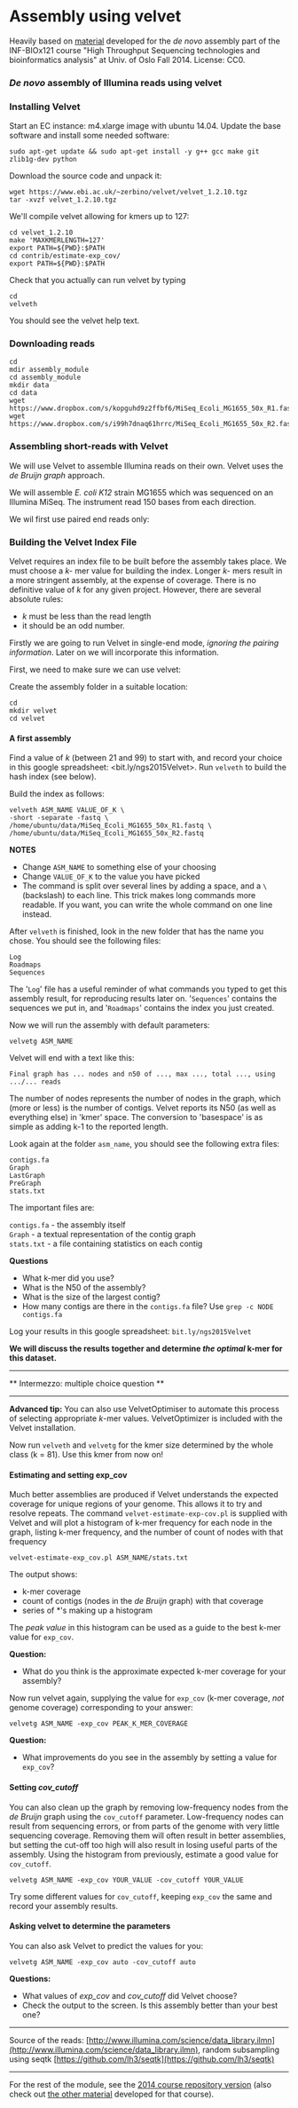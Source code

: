 # Assembly using velvet

Heavily based on [material](https://github.com/lexnederbragt/INF-BIOx121_fall2014_de_novo_assembly) developed for the *de novo* assembly part of the INF-BIOx121 course "High Throughput Sequencing technologies and bioinformatics analysis" at Univ. of Oslo Fall 2014. License: CC0.


### *De novo* assembly of Illumina reads using velvet

### Installing Velvet

Start an EC instance: m4.xlarge image with ubuntu 14.04. Update the base software and install some needed software:

```
sudo apt-get update && sudo apt-get install -y g++ gcc make git zlib1g-dev python
```

Download the source code and unpack it:

```
wget https://www.ebi.ac.uk/~zerbino/velvet/velvet_1.2.10.tgz
tar -xvzf velvet_1.2.10.tgz
```

We'll compile velvet allowing for kmers up to 127:

```
cd velvet_1.2.10
make 'MAXKMERLENGTH=127'
export PATH=${PWD}:$PATH
cd contrib/estimate-exp_cov/
export PATH=${PWD}:$PATH
```
Check that you actually can run velvet by typing

```
cd
velveth
```

You should see the velvet help text.

### Downloading reads

```
cd
mdir assembly_module
cd assembly_module
mkdir data
cd data
wget https://www.dropbox.com/s/kopguhd9z2ffbf6/MiSeq_Ecoli_MG1655_50x_R1.fastq
wget https://www.dropbox.com/s/i99h7dnaq61hrrc/MiSeq_Ecoli_MG1655_50x_R2.fastq
```


### Assembling short-reads with Velvet

We will use Velvet to assemble Illumina reads on their own. Velvet uses the *de Bruijn graph* approach. 

We will assemble *E. coli K12* strain MG1655 which was sequenced on an Illumina MiSeq. The instrument read 150 bases from each direction.

We wil first use paired end reads only: 

### Building the Velvet Index File

Velvet requires an index file to be built before the assembly takes place. We must choose a *k-* mer value for building the index. Longer *k-* mers result in a more stringent assembly, at the expense of coverage. There is no definitive value of *k* for any given project. However, there are several absolute rules:

* *k* must be less than the read length
* it should be an odd number. 

Firstly we are going to run Velvet in single-end mode, *ignoring the pairing information*. Later on we will incorporate this information.

First, we need to make sure we can use velvet:

Create the assembly folder in a suitable location:

```
cd 
mkdir velvet
cd velvet
```

#### A first assembly

Find a value of *k* (between 21 and 99) to start with, and record your choice in this google spreadsheet: <bit.ly/ngs2015Velvet>. Run `velveth` to build the hash index (see below).

Build the index as follows:

```
velveth ASM_NAME VALUE_OF_K \  
-short -separate -fastq \  
/home/ubuntu/data/MiSeq_Ecoli_MG1655_50x_R1.fastq \  
/home/ubuntu/data/MiSeq_Ecoli_MG1655_50x_R2.fastq  
```
**NOTES** 

* Change `ASM_NAME` to something else of your choosing
* Change `VALUE_OF_K` to the value you have picked
* The command is split over several lines by adding a space, and a `\` (backslash) to each line. This trick makes long commands more readable. If you want, you can write the whole command on one line instead.

After `velveth` is finished, look in the new folder that has the name you chose. You should see the following files:

```
Log
Roadmaps
Sequences
```


The '`Log`' file has a useful reminder of what commands you typed to get this assembly result, for reproducing results later on. '`Sequences`' contains the sequences we put in, and '`Roadmaps`' contains the index you just created.

Now we will run the assembly with default parameters:

```
velvetg ASM_NAME
```

Velvet will end with a text like this:

`Final graph has ... nodes and n50 of ..., max ..., total ..., using .../... reads`

The number of nodes represents the number of nodes in the graph, which (more or less) is the number of contigs. Velvet reports its N50 (as well as everything else) in 'kmer' space. The conversion to 'basespace' is as simple as adding k-1 to the reported length.

Look again at the folder `asm_name`, you should see the following extra files:

`contigs.fa`  
`Graph`  
`LastGraph`  
`PreGraph`  
`stats.txt`

The important files are:

`contigs.fa` - the assembly itself  
`Graph` - a textual representation of the contig graph  
`stats.txt` - a file containing statistics on each contig

**Questions**

* What k-mer did you use?
* What is the N50 of the assembly?
* What is the size of the largest contig?
* How many contigs are there in the `contigs.fa` file? Use `grep -c NODE contigs.fa`


Log your results in this google spreadsheet: `bit.ly/ngs2015Velvet`


**We will discuss the results together and determine *the optimal* k-mer for this dataset.**

*********************************************
**   Intermezzo: multiple choice question  **  
*********************************************

**Advanced tip:** You can also use VelvetOptimiser to automate this process of selecting appropriate *k*-mer values. VelvetOptimizer is included with the Velvet installation.

Now run `velveth` and `velvetg` for the kmer size determined by the whole class (k = 81). Use this kmer from now on!

#### Estimating and setting exp_cov

Much better assemblies are produced if Velvet understands the expected coverage for unique regions of your genome. This allows it to try and resolve repeats. The command `velvet-estimate-exp-cov.pl` is supplied with Velvet and will plot a histogram of k-mer frequency for each node in the graph, listing k-mer frequency, and the number of count of nodes with that frequency

`velvet-estimate-exp_cov.pl ASM_NAME/stats.txt`

The output shows:

* k-mer coverage
* count of contigs (nodes in the *de Bruijn* graph) with that coverage
* series of *'s making up a histogram 

The *peak value* in this histogram can be used as a guide to the best k-mer value for `exp_cov`.

**Question:**

* What do you think is the approximate expected k-mer coverage for your assembly?

Now run velvet again, supplying the value for `exp_cov` (k-mer coverage, *not* genome coverage) corresponding to your answer:

```
velvetg ASM_NAME -exp_cov PEAK_K_MER_COVERAGE
```
**Question:**

* What improvements do you see in the assembly by setting a value for `exp_cov`?

#### Setting *cov_cutoff*

You can also clean up the graph by removing low-frequency nodes from the *de Bruijn* graph using the `cov_cutoff` parameter. Low-frequency nodes can result from sequencing errors, or from parts of the genome with very little sequencing coverage. Removing them will often result in better assemblies, but setting the cut-off too high will also result in losing useful parts of the assembly. Using the histogram from previously, estimate a good value for `cov_cutoff`.

```
velvetg ASM_NAME -exp_cov YOUR_VALUE -cov_cutoff YOUR_VALUE  
```

Try some different values for `cov_cutoff`, keeping `exp_cov` the same and record your assembly results.

#### Asking velvet to determine the parameters

You can also ask Velvet to predict the values for you:

```
velvetg ASM_NAME -exp_cov auto -cov_cutoff auto
```

**Questions:**

* What values of *exp_cov* and *cov_cutoff* did Velvet choose?
* Check the output to the screen. Is this assembly better than your best one?


_____

Source of the reads: [http://www.illumina.com/science/data_library.ilmn](http://www.illumina.com/science/data_library.ilmn), random subsampling using seqtk [https://github.com/lh3/seqtk](https://github.com/lh3/seqtk)

____


For the rest of the module, see the [2014 course repository version](https://github.com/lexnederbragt/INF-BIOx121_fall2014_de_novo_assembly/blob/master/practicals/01_Assembly_using_velvet.md) (also check out [the other material](https://github.com/lexnederbragt/INF-BIOx121_fall2014_de_novo_assembly) developed for that course).

